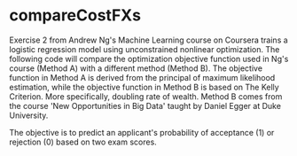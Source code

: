 compareCostFXs
==============

Exercise 2 from Andrew Ng's Machine Learning course on Coursera trains a logistic regression model using unconstrained nonlinear optimization.  The following code will compare the optimization objective function used in Ng's course (Method A) with a different method (Method B). The objective function in Method A is derived from the principal of maximum likelihood estimation, while the objective function in Method B is based on The Kelly Criterion.  More specifically, doubling rate of wealth.  Method B comes from the course 'New Opportunities in Big Data' taught by Daniel Egger
at Duke University.

The objective is to predict an applicant's probability of acceptance (1) or rejection (0) based on two exam scores. 
